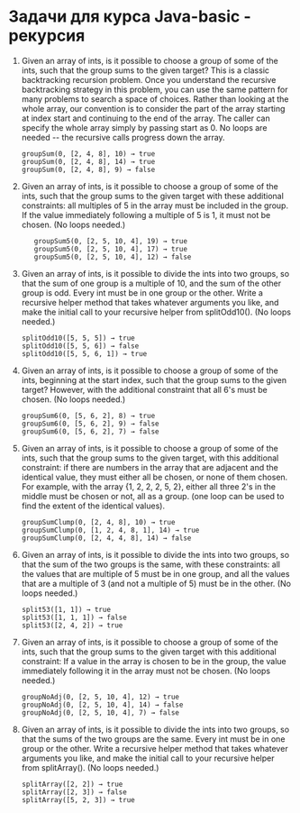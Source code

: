 # Задачи для курса Java-basic - рекурсия

1. Given an array of ints, is it possible to choose a group of some of the ints, such that the group sums to the given target? This is a classic backtracking recursion problem. Once you understand the recursive backtracking strategy in this problem, you can use the same pattern for many problems to search a space of choices. Rather than looking at the whole array, our convention is to consider the part of the array starting at index start and continuing to the end of the array. The caller can specify the whole array simply by passing start as 0. No loops are needed -- the recursive calls progress down the array.
    ```
    groupSum(0, [2, 4, 8], 10) → true
    groupSum(0, [2, 4, 8], 14) → true
    groupSum(0, [2, 4, 8], 9) → false
    ```
2. Given an array of ints, is it possible to choose a group of some of the ints, such that the group sums to the given target with these additional constraints: all multiples of 5 in the array must be included in the group. If the value immediately following a multiple of 5 is 1, it must not be chosen. (No loops needed.)
    ```  
       groupSum5(0, [2, 5, 10, 4], 19) → true
       groupSum5(0, [2, 5, 10, 4], 17) → true
       groupSum5(0, [2, 5, 10, 4], 12) → false
    ```
3. Given an array of ints, is it possible to divide the ints into two groups, so that the sum of one group is a multiple of 10, and the sum of the other group is odd. Every int must be in one group or the other. Write a recursive helper method that takes whatever arguments you like, and make the initial call to your recursive helper from splitOdd10(). (No loops needed.)
    ```
    splitOdd10([5, 5, 5]) → true
    splitOdd10([5, 5, 6]) → false
    splitOdd10([5, 5, 6, 1]) → true
    ```
4. Given an array of ints, is it possible to choose a group of some of the ints, beginning at the start index, such that the group sums to the given target? However, with the additional constraint that all 6's must be chosen. (No loops needed.)
    ```
    groupSum6(0, [5, 6, 2], 8) → true
    groupSum6(0, [5, 6, 2], 9) → false
    groupSum6(0, [5, 6, 2], 7) → false
    ```
5. Given an array of ints, is it possible to choose a group of some of the ints, such that the group sums to the given target, with this additional constraint: if there are numbers in the array that are adjacent and the identical value, they must either all be chosen, or none of them chosen. For example, with the array {1, 2, 2, 2, 5, 2}, either all three 2's in the middle must be chosen or not, all as a group. (one loop can be used to find the extent of the identical values).
    ```
    groupSumClump(0, [2, 4, 8], 10) → true
    groupSumClump(0, [1, 2, 4, 8, 1], 14) → true
    groupSumClump(0, [2, 4, 4, 8], 14) → false
    ```
6. Given an array of ints, is it possible to divide the ints into two groups, so that the sum of the two groups is the same, with these constraints: all the values that are multiple of 5 must be in one group, and all the values that are a multiple of 3 (and not a multiple of 5) must be in the other. (No loops needed.)
    ```
    split53([1, 1]) → true
    split53([1, 1, 1]) → false
    split53([2, 4, 2]) → true
    ```
7. Given an array of ints, is it possible to choose a group of some of the ints, such that the group sums to the given target with this additional constraint: If a value in the array is chosen to be in the group, the value immediately following it in the array must not be chosen. (No loops needed.)
    ```   
    groupNoAdj(0, [2, 5, 10, 4], 12) → true
    groupNoAdj(0, [2, 5, 10, 4], 14) → false
    groupNoAdj(0, [2, 5, 10, 4], 7) → false
    ```
8. Given an array of ints, is it possible to divide the ints into two groups, so that the sums of the two groups are the same. Every int must be in one group or the other. Write a recursive helper method that takes whatever arguments you like, and make the initial call to your recursive helper from splitArray(). (No loops needed.)
    ```
    splitArray([2, 2]) → true
    splitArray([2, 3]) → false
    splitArray([5, 2, 3]) → true
    ```
